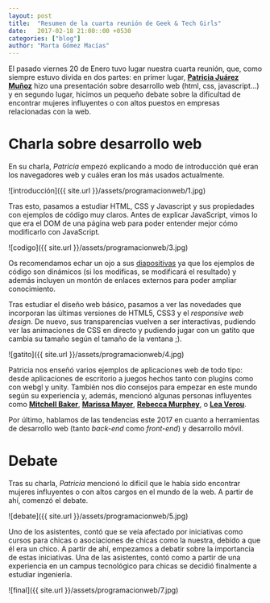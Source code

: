 ```yaml
---
layout: post
title:  "Resumen de la cuarta reunión de Geek & Tech Girls"
date:   2017-02-18 21:00::00 +0530
categories: ["blog"]
author: "Marta Gómez Macías"
---
```


El pasado viernes 20 de Enero tuvo lugar nuestra cuarta reunión, que, como siempre estuvo divida en dos partes: en primer lugar, [__Patricia Juárez Muñoz__](https://twitter.com/ccsakuweb) hizo una presentación sobre desarrollo web (html, css, javascript...) y en segundo lugar, hicimos un pequeño debate sobre la dificultad de encontrar mujeres influyentes o con altos puestos en empresas relacionadas con la web.

# Charla sobre desarrollo web

En su charla, _Patricia_ empezó explicando a modo de introducción qué eran los navegadores web y cuáles eran los más usados actualmente. 

![introducción]({{ site.url }}/assets/programacionweb/1.jpg)

Tras esto, pasamos a estudiar HTML, CSS y Javascript y sus propiedades con ejemplos de código muy claros. Antes de explicar JavaScript, vimos lo que era el DOM de una página web para poder entender mejor cómo modificarlo con JavaScript.

![codigo]({{ site.url }}/assets/programacionweb/3.jpg)

Os recomendamos echar un ojo a sus [diapositivas](http://websinlimites.develagora.com/) ya que los ejemplos de código son dinámicos (si los modificas, se modificará el resultado) y además incluyen un montón de enlaces externos para poder ampliar conocimiento.

Tras estudiar el diseño web básico, pasamos a ver las novedades que incorporan las últimas versiones  de HTML5, CSS3 y el _responsive web design_. De nuevo, sus transparencias vuelven a ser interactivas, pudiendo ver las animaciones de CSS en directo y pudiendo jugar con un gatito que cambia su tamaño según el tamaño de la ventana ;).

![gatito]({{ site.url }}/assets/programacionweb/4.jpg)

Patricia nos enseñó varios ejemplos de aplicaciones web de todo tipo: desde aplicaciones de escritorio a juegos hechos tanto con plugins como con webgl y unity. También nos dio consejos para empezar en este mundo según su experiencia y, además, mencionó algunas personas influyentes como [__Mitchell Baker__](https://twitter.com/mitchellbaker), [__Marissa Mayer__](https://twitter.com/marissamayer), [__Rebecca Murphey__](https://twitter.com/rmurphey), o [__Lea Verou__](https://twitter.com/leaverou).

Por último, hablamos de las tendencias este 2017 en cuanto a herramientas de desarrollo web (tanto _back-end_ como _front-end_) y desarrollo móvil.

# Debate

Tras su charla, _Patricia_ mencionó lo difícil que le había sido encontrar mujeres influyentes o con altos cargos en el mundo de la web. A partir de ahí, comenzó el debate.

![debate]({{ site.url }}/assets/programacionweb/5.jpg)

Uno de los asistentes, contó que se veía afectado por iniciativas como cursos para chicas o asociaciones de chicas como la nuestra, debido a que él era un chico. A partir de ahí, empezamos a debatir sobre la importancia de estas iniciativas. Una de las asistentes, contó como a partir de una experiencia en un campus tecnológico para chicas se decidió finalmente a estudiar ingeniería.

![final]({{ site.url }}/assets/programacionweb/7.jpg)
